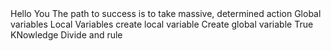 <o>
Hello You
The path to success is to take massive, determined action
Global variables
Local Variables
create local variable
Create global variable
True KNowledge
Divide and rule
